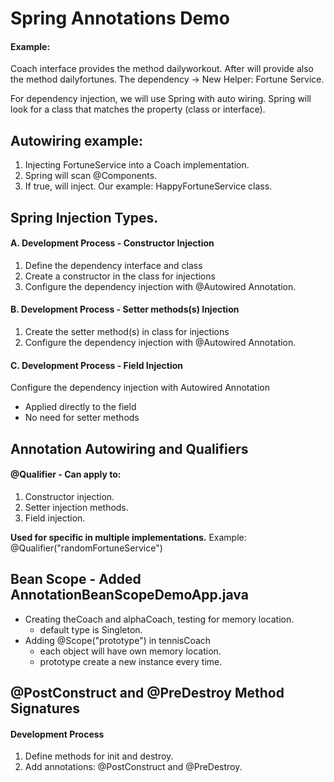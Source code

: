 # Spring Annotations Demo 

#### Example:

Coach interface provides the method dailyworkout.
After will provide also the method dailyfortunes.
The dependency -> New Helper: Fortune Service.

For dependency injection, we will use Spring with auto wiring.
Spring will look for a class that matches the property (class or interface).

## Autowiring example:
1. Injecting FortuneService into a Coach implementation.
2. Spring will scan @Components.
3. If true, will inject. Our example: HappyFortuneService class.

## Spring Injection Types.

#### A. Development Process - Constructor Injection
1. Define the dependency interface and class
2. Create a constructor in the class for injections
3. Configure the dependency injection with @Autowired Annotation.

#### B. Development Process - Setter methods(s) Injection
1. Create the setter method(s) in class for injections
2. Configure the dependency injection with @Autowired Annotation.


#### C. Development Process - Field Injection
 Configure the dependency injection with Autowired Annotation
 - Applied directly to the field
 - No need for setter methods

## Annotation Autowiring and Qualifiers

#### @Qualifier - Can apply to:
1. Constructor injection.
2. Setter injection methods.
3. Field injection.

**Used for specific in multiple implementations.**
Example: @Qualifier("randomFortuneService")

## Bean Scope - Added AnnotationBeanScopeDemoApp.java

- Creating theCoach and alphaCoach, testing for memory location.
	* default type is Singleton.
- Adding @Scope("prototype") in tennisCoach
	* each object will have own memory location.
	* prototype create a new instance every time.

## @PostConstruct and @PreDestroy Method Signatures

#### Development Process 
1. Define methods for init and destroy.
2. Add annotations: @PostConstruct and @PreDestroy.





